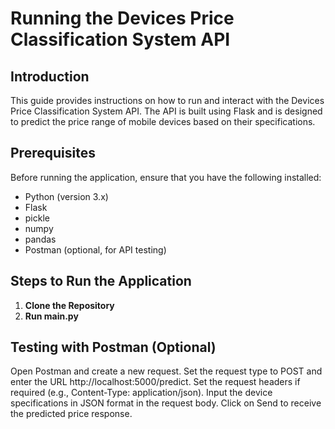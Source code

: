 # Running the Devices Price Classification System API

## Introduction
This guide provides instructions on how to run and interact with the Devices Price Classification System API. The API is built using Flask and is designed to predict the price range of mobile devices based on their specifications.

## Prerequisites
Before running the application, ensure that you have the following installed:
- Python (version 3.x)
- Flask
- pickle
- numpy
- pandas
- Postman (optional, for API testing)

## Steps to Run the Application

1. **Clone the Repository**
2. **Run main.py**

## Testing with Postman (Optional)
Open Postman and create a new request.
Set the request type to POST and enter the URL http://localhost:5000/predict.
Set the request headers if required (e.g., Content-Type: application/json).
Input the device specifications in JSON format in the request body.
Click on Send to receive the predicted price response.
